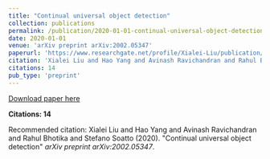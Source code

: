 ```yaml
---
title: "Continual universal object detection"
collection: publications
permalink: /publication/2020-01-01-continual-universal-object-detection
date: 2020-01-01
venue: 'arXiv preprint arXiv:2002.05347'
paperurl: 'https://www.researchgate.net/profile/Xialei-Liu/publication/339252136_Continual_Universal_Object_Detection/links/5e64b6fea6fdcc37dd0d5d65/Continual-Universal-Object-Detection.pdf'
citation: 'Xialei Liu and Hao Yang and Avinash Ravichandran and Rahul Bhotika and Stefano Soatto (2020). &quot;Continual universal object detection&quot; <i>arXiv preprint arXiv:2002.05347</i>.'
citations: 14
pub_type: 'preprint'
---
```


<a href='https://www.researchgate.net/profile/Xialei-Liu/publication/339252136_Continual_Universal_Object_Detection/links/5e64b6fea6fdcc37dd0d5d65/Continual-Universal-Object-Detection.pdf'>Download paper here</a>

**Citations: 14**

Recommended citation: Xialei Liu and Hao Yang and Avinash Ravichandran and Rahul Bhotika and Stefano Soatto (2020). "Continual universal object detection" <i>arXiv preprint arXiv:2002.05347</i>.